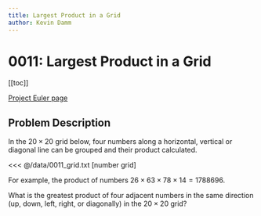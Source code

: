 ```yaml
---
title: Largest Product in a Grid
author: Kevin Damm
---
```


# 0011: Largest Product in a Grid

[[toc]]

[Project Euler page](https://projecteuler.net/problem=11)


## Problem Description

In the $20 \times 20$ grid below, four numbers along a horizontal, vertical or diagonal line can be grouped and their product calculated.

<<< @/data/0011_grid.txt [number grid]


For example, the product of numbers $26 \times 63 \times 78 \times 14 = 1788696$.

What is the greatest product of four adjacent numbers in the same direction (up, down, left, right, or diagonally) in the $20 \times 20$ grid?





<style>
.red {
  color: #D33682;
}
</style>
